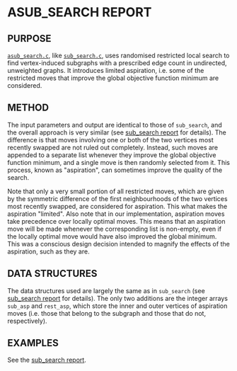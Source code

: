 # ASUB\_SEARCH REPORT

## PURPOSE
[`asub_search.c`](https://github.com/vglazer/USRA/blob/master/subgraph_finding/src/asub_search.c), like [`sub_search.c`](https://github.com/vglazer/USRA/blob/master/subgraph_finding/src/sub_search.c), uses randomised restricted local search to 
find vertex-induced subgraphs with a prescribed edge count in undirected, 
unweighted graphs. It introduces limited aspiration, i.e. some of the 
restricted moves that improve the global objective function minimum are 
considered.

## METHOD
The input parameters and output are identical to those of `sub_search`, and the 
overall approach is very similar (see [sub_search report](https://github.com/vglazer/USRA/blob/master/subgraph_finding/doc/sub_search.md) for details). The 
difference is that moves involving one or both of the two vertices most 
recently swapped are not ruled out completely. Instead, such moves are appended
to a separate list whenever they improve the global objective function minimum,
and a single move is then randomly selected from it. This process, known as 
"aspiration", can sometimes improve the quality of the search. 

Note that only a very small portion of all restricted moves, which are given by the symmetric difference of the first neighbourhoods of the two vertices most recently swapped, are considered for aspiration. This what makes the aspiration 
"limited". Also note that in our implementation, aspiration moves take 
precedence over locally optimal moves. This means that an aspiration move will
be made whenever the corresponding list is non-empty, even if the locally 
optimal move would have also improved the global minimum. This was a conscious 
design decision intended to magnify the effects of the aspiration, such as they
are.

## DATA STRUCTURES
The data structures used are largely the same as in `sub_search` (see 
[sub_search report](https://github.com/vglazer/USRA/blob/master/subgraph_finding/doc/sub_search.md) for details). The only two additions are the integer 
arrays `sub_asp` and `rest_asp`, which store the inner and outer vertices of 
aspiration moves (i.e. those that belong to the subgraph and those that do not,
respectively).

## EXAMPLES
See the [sub_search report](https://github.com/vglazer/USRA/blob/master/subgraph_finding/doc/sub_search.md).
